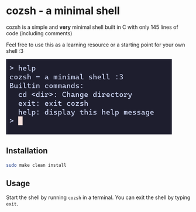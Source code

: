 # cozsh - a minimal shell

cozsh is a simple and **very** minimal shell built in C with only 145
lines of code (including comments)

Feel free to use this as a learning resource or a starting point for your own shell :3

![cozsh screenshow](./screenshot.png)

## Installation

```bash
sudo make clean install
```

## Usage

Start the shell by running `cozsh` in a terminal. You can exit the shell by typing `exit`.
